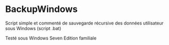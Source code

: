 # BackupWindows
Script simple et commenté de sauvegarde récursive des données utilisateur sous Windows (script .bat)

Testé sous Windows Seven Edition familiale
